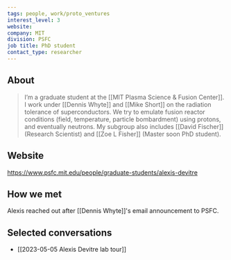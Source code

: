 ```yaml
---
tags: people, work/proto_ventures
interest_level: 3
website: 
company: MIT
division: PSFC
job title: PhD student
contact_type: researcher
---
```

## About
>I’m a graduate student at the [[MIT Plasma Science & Fusion Center]]. I work under [[Dennis Whyte]] and [[Mike Short]] on the radiation tolerance of superconductors. We try to emulate fusion reactor conditions (field, temperature, particle bombardment) using protons, and eventually neutrons. My subgroup also includes [[David Fischer]] (Research Scientist) and [[Zoe L Fisher]] (Master soon PhD student).

## Website
https://www.psfc.mit.edu/people/graduate-students/alexis-devitre

## How we met
Alexis reached out after [[Dennis Whyte]]'s email announcement to PSFC.

## Selected conversations
- [[2023-05-05 Alexis Devitre lab tour]]